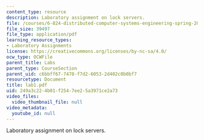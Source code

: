 ```yaml
---
content_type: resource
description: Laboratory assignment on lock servers.
file: /courses/6-824-distributed-computer-systems-engineering-spring-2006/249a3c224b01f2547ee25a3971ce2a73_lab1.pdf
file_size: 39497
file_type: application/pdf
learning_resource_types:
- Laboratory Assignments
license: https://creativecommons.org/licenses/by-nc-sa/4.0/
ocw_type: OCWFile
parent_title: Labs
parent_type: CourseSection
parent_uid: c6bbff67-7478-f7d2-6053-2d402c0b0bf7
resourcetype: Document
title: lab1.pdf
uid: 249a3c22-4b01-f254-7ee2-5a3971ce2a73
video_files:
  video_thumbnail_file: null
video_metadata:
  youtube_id: null
---
```

Laboratory assignment on lock servers.